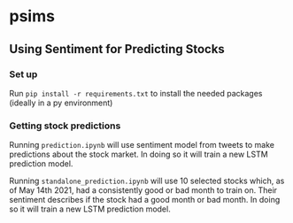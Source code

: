 # psims
## Using Sentiment for Predicting Stocks 

### Set up
Run `pip install -r requirements.txt` to install the needed packages (ideally in a py environment)


### Getting stock predictions
Running `prediction.ipynb` will use sentiment model from tweets to make predictions about the stock market.
In doing so it will train a new LSTM prediction model. 

Running `standalone_prediction.ipynb` will use 10 selected stocks which, as of May 14th 2021, had a consistently 
good or bad month to train on. Their sentiment describes if the stock had a good month or bad month.
In doing so it will train a new LSTM prediction model. 